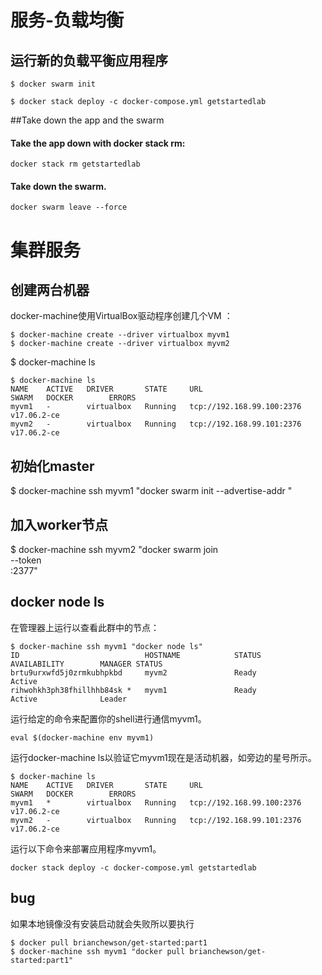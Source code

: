 <!-- toc -->


# 服务-负载均衡

## 运行新的负载平衡应用程序

    $ docker swarm init
    
    $ docker stack deploy -c docker-compose.yml getstartedlab
    
    
##Take down the app and the swarm
#### Take the app down with docker stack rm:

    docker stack rm getstartedlab
    
#### Take down the swarm.

    docker swarm leave --force

# 集群服务

## 创建两台机器
docker-machine使用VirtualBox驱动程序创建几个VM ：

    $ docker-machine create --driver virtualbox myvm1
    $ docker-machine create --driver virtualbox myvm2


$ docker-machine ls
    
    $ docker-machine ls
    NAME    ACTIVE   DRIVER       STATE     URL                         SWARM   DOCKER        ERRORS
    myvm1   -        virtualbox   Running   tcp://192.168.99.100:2376           v17.06.2-ce   
    myvm2   -        virtualbox   Running   tcp://192.168.99.101:2376           v17.06.2-ce   
## 初始化master
$ docker-machine ssh myvm1 "docker swarm init --advertise-addr <myvm1 ip>"

## 加入worker节点
$ docker-machine ssh myvm2 "docker swarm join \
--token <token> \
<ip>:2377"


## docker node ls

在管理器上运行以查看此群中的节点：

    $ docker-machine ssh myvm1 "docker node ls"
    ID                            HOSTNAME            STATUS              AVAILABILITY        MANAGER STATUS
    brtu9urxwfd5j0zrmkubhpkbd     myvm2               Ready               Active
    rihwohkh3ph38fhillhhb84sk *   myvm1               Ready               Active              Leader
    

运行给定的命令来配置你的shell进行通信myvm1。

    eval $(docker-machine env myvm1)
    
运行docker-machine ls以验证它myvm1现在是活动机器，如旁边的星号所示。

    $ docker-machine ls
    NAME    ACTIVE   DRIVER       STATE     URL                         SWARM   DOCKER        ERRORS
    myvm1   *        virtualbox   Running   tcp://192.168.99.100:2376           v17.06.2-ce   
    myvm2   -        virtualbox   Running   tcp://192.168.99.101:2376           v17.06.2-ce       
    
运行以下命令来部署应用程序myvm1。

    docker stack deploy -c docker-compose.yml getstartedlab
## bug 
如果本地镜像没有安装启动就会失败所以要执行

    $ docker pull brianchewson/get-started:part1
    $ docker-machine ssh myvm1 "docker pull brianchewson/get-started:part1"